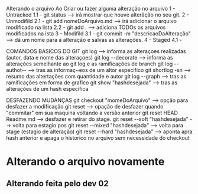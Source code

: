 Alterando o arquivo
Ao Criar ou fazer alguma alteração no arquivo
1 - Untracked
    1.1 -  git status --> irá mostrar que houve alterãção no seu git.
2 - Unmodifild
    2.1 -  git add nomeDoArquivo.md --> irá adicionar o arquivo modificado na lista
    2.2 -  git add . --> adiciona TODOs os arquivos modificados na ista
3 - Modifild
    3.1 - git commit -m "descricaoDaAlteração" --> dá um nome para a alteração e salvas as alterações.
4 - Staged
    4.1 - 

COMANDOS BASICOS DO GIT
git log --> informa as alteraçoes realizadas (autor, data e nome das alteraçoes)
git log --decorate --> informa as alterações semelhante ao git log e as ramificações de branch
 git log --authot-- --> tras as informaç~eos de um altor especifico
 git shortlog -sn --> resumo das altertações com quantidade e autor
 git log --graph --> tras as ramificações em forma de grafico
 git show "hashdesejada" --> tras as alterações de um hash especifica

 DESFAZENDO MUDANÇAS
git checkout "momeDoArquivo" --> opção para desfazer a modificação
git reset --> opação de desfazer quando "commitar" em sua maquina voltando a versão anterior
git reset HEAD Readme.md --> desfazer e retirar do stage.
git reset --soft "hashdesejada" --> volta para estagio pos 
git reset --mixed "hashdesejada" --> volta para stage (estagio de alteração)
git reset --hard "hashdesejada" --> aponta apra hash anterior e apaga o historico no arquivo sem necessidade do checkout

<h1>Alterando o arquivo novamente</h1>
<h2>Alterando feita pelo dev 02</h2>



